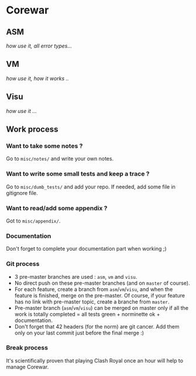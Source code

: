 # Corewar

## ASM
_how use it, all error types..._
## VM
_how use it, how it works .._
## Visu
_how use it ..._
## Work process

### Want to take some notes ?
Go to `misc/notes/` and write your own notes.

### Want to write some small tests and keep a trace ?
Go to `misc/dumb_tests/` and add your repo.
If needed, add some file in gitignore file.

### Want to read/add some appendix ?
Got to `misc/appendix/`.

### Documentation
Don't forget to complete your documentation part when working ;)

### Git process

- 3 pre-master branches are used : `asm`, `vm` and `visu`.
- No direct push on these pre-master branches (and on `master` of course).
- For each feature, create a branch from `asm`/`vm`/`visu`, and when the feature is finished, merge on the pre-master. Of course, if your feature has no link with pre-master topic, create a branche from `master`.
- Pre-master branch (`asm`/`vm`/`visu`) can be merged on master only if all the work is totally completed = all tests green + norminette ok + documentation.
- Don't forget that 42 headers (for the norm) are git cancer. Add them only on your last commit just before the final merge :)

### Break process
It's scientifically proven that playing Clash Royal once an hour will help to manage Corewar.
